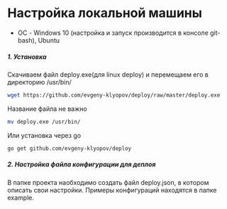 # Настройка локальной машины
* ОС - Windows 10 (настройка и запуск производится в консоле git-bash), Ubuntu
##### 1. Установка
Скачиваем файл deploy.exe(для linux deploy) и перемещаем его в директорию /usr/bin/
```bash
wget https://github.com/evgeny-klyopov/deploy/raw/master/deploy.exe
```
Название файла не важно
```bash
mv deploy.exe /usr/bin/
```
Или установка через go
```bash
go get github.com/evgeny-klyopov/deploy
```
##### 2. Настройка файла конфигурации для деплоя
В папке проекта наобходимо создать файл deploy.json, в котором описать свои настройки. Примеры конфигураций находятся в папке example. 